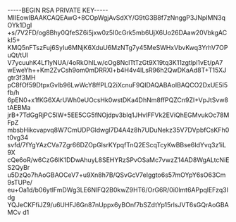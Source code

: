 -----BEGIN RSA PRIVATE KEY-----
MIIEowIBAAKCAQEAwG+8COpWgjAvSdXY/G9tG3B8f7zNnggP3JNpIMN3qOYk1DgI
+s/7V2FD/og8Bhy0QfeSZ6i5jxw0z5I0cGrk5mb6UjX6Uo26DAaw20VbkgACkI5+
KMQ5nFTszFuj6SyIu6MNjK6XduU6MzNTg7y45MeSWHxVbvKwq3YrhV7OPuQt/tUl
V7ycuuhK4Lf1yNUA/4oRkOhILw/cOg8NclTtTzGt9X19tq3K11zgtlpl1vEt/pA7
wEweYh++Km2ZvCsh9om0mDRRXl+b4H4v4lLsR96h2QwDKaAd8T+T15XJgtr3f3MH
pC8fOf59DtpxGvlb96LwWcY8ffPLQ2iXcnuF9QIDAQABAoIBAQCO2DxUE5l5fb/h
6pEN0+x1fKG6XArUWh0eUOcsHk0wstDKa4DhNm8ffPQZCn9ZI+VpJtSvw8tAEBMa
jrB+7TdGgRjPC5lW+5EE5CG5fNOjdpv3blq1JHvlFFVk2EViQhEGMvukOc78MFpZ
mbsbHikcvapvq8W7CmUDPGldwgl7D4A4z8h7UDuNekz35V7DVpbfCsKFh0t0vg34
svfd/7fYgYAzCVa7Zgr66DZOpGlsrKYpqfTnQ2EScqTcyKwBBse6IdYvq3z1iL9X
cQe6oR/w6CzG6lK1DDwAhuyL8SEHYRzSPvOSaMc7vwzZ14AD8WgALtcNiES2QyBr
u5DzQo7hAoGBAOCeV7+u9Xn8h7B/QSvGcV7eIggto6s57mOYpY6sO63Cm9sTUPe/
eu+Oa1d/b06ytlFmDWg3LE6NlFQ2B0kwZ9HT6/OrG6R/0i0lmt6APpqlEFzq3Idg
YQJeCKFfiJZ9/u6UHFJ6Gn87nUppx6yBOnf7bSZdtYp15rlsJVT6sGQrAoGBAMCv
d1
